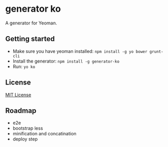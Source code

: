 # generator ko

A generator for Yeoman.

## Getting started
- Make sure you have yeoman installed:
    `npm install -g yo bower grunt-cli`
- Install the generator: `npm install -g generator-ko`
- Run: `yo ko`

## License
[MIT License](http://en.wikipedia.org/wiki/MIT_License)

## Roadmap
- e2e
- bootstrap less
- minification and concatination
- deploy step
